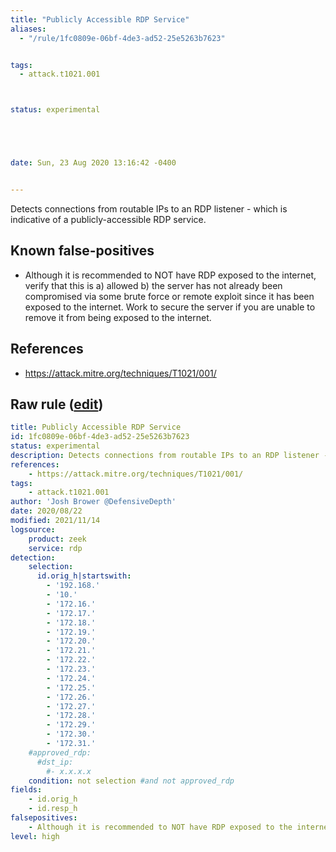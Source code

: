 ```yaml
---
title: "Publicly Accessible RDP Service"
aliases:
  - "/rule/1fc0809e-06bf-4de3-ad52-25e5263b7623"


tags:
  - attack.t1021.001



status: experimental





date: Sun, 23 Aug 2020 13:16:42 -0400


---
```


Detects connections from routable IPs to an RDP listener - which is indicative of a publicly-accessible RDP service.

<!--more-->


## Known false-positives

* Although it is recommended to NOT have RDP exposed to the internet, verify that this is a) allowed b) the server has not already been compromised via some brute force or remote exploit since it has been exposed to the internet. Work to secure the server if you are unable to remove it from being exposed to the internet.



## References

* https://attack.mitre.org/techniques/T1021/001/


## Raw rule ([edit](https://github.com/SigmaHQ/sigma/edit/master/rules/network/zeek/zeek_rdp_public_listener.yml))
```yaml
title: Publicly Accessible RDP Service
id: 1fc0809e-06bf-4de3-ad52-25e5263b7623
status: experimental
description: Detects connections from routable IPs to an RDP listener - which is indicative of a publicly-accessible RDP service.
references:
    - https://attack.mitre.org/techniques/T1021/001/
tags:
    - attack.t1021.001
author: 'Josh Brower @DefensiveDepth'
date: 2020/08/22
modified: 2021/11/14
logsource:
    product: zeek
    service: rdp
detection:
    selection:
      id.orig_h|startswith:
        - '192.168.'
        - '10.'
        - '172.16.'
        - '172.17.'
        - '172.18.'
        - '172.19.'
        - '172.20.'
        - '172.21.'
        - '172.22.'
        - '172.23.'
        - '172.24.'
        - '172.25.'
        - '172.26.'
        - '172.27.'
        - '172.28.'
        - '172.29.'
        - '172.30.'
        - '172.31.'
    #approved_rdp:
      #dst_ip:
        #- x.x.x.x
    condition: not selection #and not approved_rdp
fields:
    - id.orig_h
    - id.resp_h
falsepositives:
    - Although it is recommended to NOT have RDP exposed to the internet, verify that this is a) allowed b) the server has not already been compromised via some brute force or remote exploit since it has been exposed to the internet. Work to secure the server if you are unable to remove it from being exposed to the internet.
level: high

```
